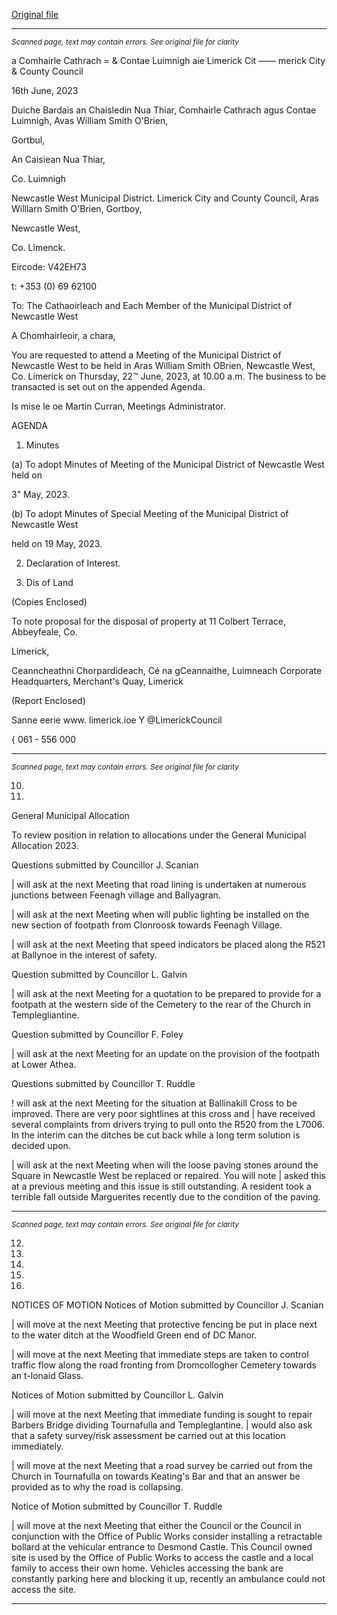 [Original file](https://www.limerick.ie/sites/default/files/media/documents/2023-06/00-Agenda-Monthly-Meeting-of-the-Municipal-District-of-Newcastle-West-22nd-June-2023.pdf)

---
*<small>Scanned page, text may contain errors. See original file for clarity</small>*  

a Comhairle Cathrach
= & Contae Luimnigh
aie Limerick Cit
—— merick City
& County Council

16th June, 2023

Duiche Bardais an Chaisledin Nua Thiar,
Comhairle Cathrach agus Contae Luimnigh,
Avas William Smith O'Brien,

Gortbul,

An Caisiean Nua Thiar,

Co. Luimnigh

Newcastle West Municipal District.
Limerick City and County Council,
Aras Willlarn Smith O'Brien,
Gortboy,

Newcastle West,

Co. Limenck.

Eircode: V42EH73

t: +353 (0) 69 62100

To: The Cathaoirleach and Each Member of the Municipal District of Newcastle West

A Chomhairleoir, a chara,

You are requested to attend a Meeting of the Municipal District of Newcastle West to be held
in Aras William Smith OBrien, Newcastle West, Co. Limerick on Thursday, 22™ June, 2023, at
10.00 a.m. The business to be transacted is set out on the appended Agenda.

Is mise le oe
Martin Curran,
Meetings Administrator.

AGENDA

1. Minutes

(a) To adopt Minutes of Meeting of the Municipal District of Newcastle West held on

3" May, 2023.

(b) To adopt Minutes of Special Meeting of the Municipal District of Newcastle West

held on 19 May, 2023.

2. Declaration of Interest.

3. Dis of Land

(Copies Enclosed)

To note proposal for the disposal of property at 11 Colbert Terrace, Abbeyfeale, Co.

Limerick,

Ceanncheathni Chorpardideach, Cé na gCeannaithe, Luimneach
Corporate Headquarters, Merchant's Quay, Limerick

(Report Enclosed)

Sanne eerie
www. limerick.ioe
Y @LimerickCouncil

{ 061 - 556 000


---
*<small>Scanned page, text may contain errors. See original file for clarity</small>*  

10.

11.

General Municipal Allocation

To review position in relation to allocations under the General Municipal Allocation
2023.

Questions submitted by Councillor J. Scanian

| will ask at the next Meeting that road lining is undertaken at numerous junctions
between Feenagh village and Ballyagran.

| will ask at the next Meeting when will public lighting be installed on the new
section of footpath from Clonroosk towards Feenagh Village.

| will ask at the next Meeting that speed indicators be placed along the R521 at
Ballynoe in the interest of safety.

Question submitted by Councillor L. Galvin

| will ask at the next Meeting for a quotation to be prepared to provide for a
footpath at the western side of the Cemetery to the rear of the Church in
Templegliantine.

Question submitted by Councillor F. Foley

| will ask at the next Meeting for an update on the provision of the footpath at Lower
Athea.

Questions submitted by Councillor T. Ruddle

! will ask at the next Meeting for the situation at Ballinakill Cross to be improved.
There are very poor sightlines at this cross and | have received several complaints
from drivers trying to pull onto the R520 from the L7006. In the interim can the
ditches be cut back while a long term solution is decided upon.

| will ask at the next Meeting when will the loose paving stones around the Square in
Newcastle West be replaced or repaired. You will note | asked this at a previous
meeting and this issue is still outstanding. A resident took a terrible fall outside
Marguerites recently due to the condition of the paving.


---
*<small>Scanned page, text may contain errors. See original file for clarity</small>*  

12.

13.

14.

15.

16.

NOTICES OF MOTION
Notices of Motion submitted by Councillor J. Scanian

| will move at the next Meeting that protective fencing be put in place next to the
water ditch at the Woodfield Green end of DC Manor.

| will move at the next Meeting that immediate steps are taken to control traffic flow
along the road fronting from Dromcollogher Cemetery towards an t-lonaid Glass.

Notices of Motion submitted by Councillor L. Galvin

| will move at the next Meeting that immediate funding is sought to repair Barbers
Bridge dividing Tournafulla and Templeglantine. | would also ask that a safety
survey/risk assessment be carried out at this location immediately.

| will move at the next Meeting that a road survey be carried out from the Church in
Tournafulla on towards Keating's Bar and that an answer be provided as to why the
road is collapsing.

Notice of Motion submitted by Councillor T. Ruddle

| will move at the next Meeting that either the Council or the Council in conjunction
with the Office of Public Works consider installing a retractable bollard at the vehicular
entrance to Desmond Castle. This Council owned site is used by the Office of Public
Works to access the castle and a local family to access their own home. Vehicles
accessing the bank are constantly parking here and blocking it up, recently an
ambulance could not access the site.


---
